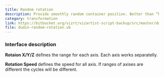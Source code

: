 ```yaml
---
title: Random rotation
description: Provide smoothly random container position. Better than “heartbeat” plugin.
category: transformation
link: https://bitbucket.org/vizrt/vizartist-script-backup/src/master/dudin-transform/dudin-random-rotation/
file: dudin-random-rotation.vb
---
```



<interface-description image="random-rotation-interface.png">

### Interface description

__Rotaion X/Y/Z__ defines the range for each axis. Each axis works separatelly.

__Rotation Speed__ defines the speed for all axis. If ranges of axises are different the cycles will be different.

</interface-description>

